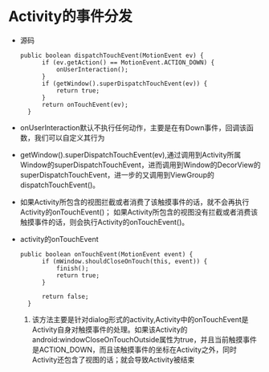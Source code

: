 # Activity的事件分发

- 源码

  ```
  public boolean dispatchTouchEvent(MotionEvent ev) {
        if (ev.getAction() == MotionEvent.ACTION_DOWN) {
            onUserInteraction();
        }
        if (getWindow().superDispatchTouchEvent(ev)) {
            return true;
        }
        return onTouchEvent(ev);
    }
  ```

- onUserInteraction默认不执行任何动作，主要是在有Down事件，回调该函数，我们可以自定义其行为

- getWindow().superDispatchTouchEvent(ev),通过调用到Activity所属Window的superDispatchTouchEvent，进而调用到Window的DecorView的superDispatchTouchEvent，进一步的又调用到ViewGroup的dispatchTouchEvent()。

- 如果Activity所包含的视图拦截或者消费了该触摸事件的话，就不会再执行Activity的onTouchEvent()； 如果Activity所包含的视图没有拦截或者消费该触摸事件的话，则会执行Activity的onTouchEvent()。

- activity的onTouchEvent

  ```
  public boolean onTouchEvent(MotionEvent event) {
        if (mWindow.shouldCloseOnTouch(this, event)) {
            finish();
            return true;
        }

        return false;
    }
  ```

  1. 该方法主要是针对dialog形式的activity,Activity中的onTouchEvent是Activity自身对触摸事件的处理。如果该Activity的android:windowCloseOnTouchOutside属性为true，并且当前触摸事件是ACTION_DOWN，而且该触摸事件的坐标在Activity之外，同时Activity还包含了视图的话；就会导致Activity被结束
